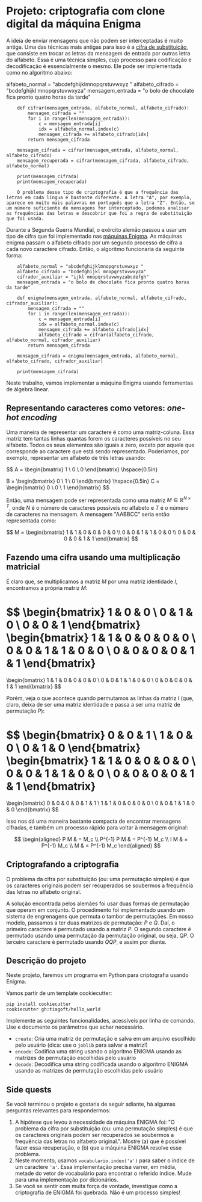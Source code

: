 

# Projeto: criptografia com clone digital da máquina Enigma

A ideia de enviar mensagens que não podem ser interceptadas é muito antiga. Uma das técnicas mais antigas para isso é a [cifra de substituição](https://pt.wikipedia.org/wiki/Cifra_de_substitui%C3%A7%C3%A3o), que consiste em trocar as letras da mensagem de entrada por outras letra do alfabeto. Essa é uma técnica simples, cujo processo para codificação e decodificação é essencialmente o mesmo. Ele pode ser implementada como no algoritmo abaixo:

alfabeto_normal = "abcdefghijklmnopqrstuvwxyz "
        alfabeto_cifrado = "bcdefghijkl mnopqrstuvwxyza"
        mensagem_entrada = "o bolo de chocolate fica pronto quatro horas da tarde"

        def cifrar(mensagem_entrada, alfabeto_normal, alfabeto_cifrado):
            mensagem_cifrada = ""
            for i in range(len(mensagem_entrada)):
                c = mensagem_entrada[i]
                idx = alfabeto_normal.index(c)
                mensagem_cifrada += alfabeto_cifrado[idx]
            return mensagem_cifrada

        mensagem_cifrada = cifrar(mensagem_entrada, alfabeto_normal, alfabeto_cifrado)
        mensagem_recuperada = cifrar(mensagem_cifrada, alfabeto_cifrado, alfabeto_normal)

        print(mensagem_cifrada)
        print(mensagem_recuperada)

        O problema desse tipo de criptografia é que a frequência das letras em cada língua é bastante diferente. A letra "A", por exemplo, aparece em muito mais palavras em português que a letra "Z". Então, se um número suficiente de mensagens for interceptado, podemos analisar as frequências das letras e descobrir que foi a regra de substituição que foi usada.

Durante a Segunda Guerra Mundial, o exército alemão passou a usar um tipo de cifra que foi implementado nas [máquinas Enigma](https://pt.wikipedia.org/wiki/Enigma_(m%C3%A1quina)). As máquinas enigma passam o alfabeto cifrado por um segundo processo de cifra a cada novo caractere cifrado. Então, o algoritmo funcionaria da seguinte forma:

        alfabeto_normal = "abcdefghijklmnopqrstuvwxyz "
        alfabeto_cifrado = "bcdefghijkl mnopqrstuvwxyza"
        cifrador_auxiliar = "ijkl mnopqrstuvwxyzabcdefgh"
        mensagem_entrada = "o bolo de chocolate fica pronto quatro horas da tarde"

        def enigma(mensagem_entrada, alfabeto_normal, alfabeto_cifrado, cifrador_auxiliar):
            mensagem_cifrada = ""
            for i in range(len(mensagem_entrada)):
                c = mensagem_entrada[i]
                idx = alfabeto_normal.index(c)
                mensagem_cifrada += alfabeto_cifrado[idx]
                alfabeto_cifrado = cifrar(alfabeto_cifrado, alfabeto_normal, cifrador_auxiliar)
            return mensagem_cifrada

        mensagem_cifrada = enigma(mensagem_entrada, alfabeto_normal, alfabeto_cifrado, cifrador_auxiliar)

        print(mensagem_cifrada)
        
Neste trabalho, vamos implementar a máquina Enigma usando ferramentas de álgebra linear.

## Representando caracteres como vetores: *one-hot encoding*

Uma maneira de representar um caractere é como uma matriz-coluna. Essa matriz tem tantas linhas quantas forem os caracteres possíveis no seu alfabeto. Todos os seus elementos são iguais a zero, exceto por aquele que corresponde ao caractere que está sendo representado. Poderíamos, por exemplo, representar um alfabeto de três letras usando:


$$
A =
\begin{bmatrix}
    1 \\
    0 \\
    0
\end{bmatrix}
\hspace{0.5in}

B =
\begin{bmatrix}
    0 \\
    1 \\
    0
\end{bmatrix}
\hspace{0.5in}
C =
\begin{bmatrix}
    0 \\
    0 \\
    1
\end{bmatrix}
$$

Então, uma mensagem pode ser representada como uma matriz $M \in \mathbb{R}^{N \times T}$, onde $N$ é o número de caracteres possíveis no alfabeto e $T$ é o número de caracteres na mensagem. A mensagem "AABBCC" seria então representada como:

$$
M = 
\begin{bmatrix}
    1 &  1 & 0 & 0 & 0 & 0 \\
    0 &  0 & 1 & 1 & 0 & 0 \\
    0 &  0 & 0 & 0 & 1 & 1 
\end{bmatrix}
$$

## Fazendo uma cifra usando uma multiplicação matricial
É claro que, se multiplicamos a matriz $M$ por uma matriz identidade $I$, encontramos a própria matriz $M$:

$$
\begin{bmatrix}
1 & 0 & 0 \\
0 & 1 & 0 \\
0 & 0 & 1
\end{bmatrix}
\begin{bmatrix}
    1 &  1 & 0 & 0 & 0 & 0 \\
    0 &  0 & 1 & 1 & 0 & 0 \\
    0 &  0 & 0 & 0 & 1 & 1 
\end{bmatrix}
= 
\begin{bmatrix}
    1 &  1 & 0 & 0 & 0 & 0 \\
    0 &  0 & 1 & 1 & 0 & 0 \\
    0 &  0 & 0 & 0 & 1 & 1 
\end{bmatrix}
$$

Porém, veja o que acontece quando permutamos as linhas da matriz $I$ (que, claro, deixa de ser uma matriz identidade e passa a ser uma matriz de permutação $P$):

$$
\begin{bmatrix}
0 & 0 & 1 \\
1 & 0 & 0 \\
0 & 1 & 0 
\end{bmatrix}
\begin{bmatrix}
    1 &  1 & 0 & 0 & 0 & 0 \\
    0 &  0 & 1 & 1 & 0 & 0 \\
    0 &  0 & 0 & 0 & 1 & 1 
\end{bmatrix}
= 
\begin{bmatrix}
    0 &  0 & 0 & 0 & 1 & 1 \\
    1 &  1 & 0 & 0 & 0 & 0 \\
    0 &  0 & 1 & 1 & 0 & 0 
\end{bmatrix}
$$

Isso nos dá uma maneira bastante compacta de encontrar mensagens cifradas, e também um processo rápido para voltar à mensagem original:

$$
\begin{aligned}
P M & = M_c \\
P^{-1} P M & = P^{-1} M_c \\
I M & = P^{-1} M_c \\
M & = P^{-1} M_c
\end{aligned}
$$

## Criptografando a criptografia

O problema da cifra por substituição (ou: uma permutação simples) é que os caracteres originais podem ser recuperados se soubermos a frequência das letras no alfabeto original.

A solução encontrada pelos alemães foi usar duas formas de permutação que operam em conjunto. O procedimento foi implementado usando um sistema de engrenagens que permuta o tambor de permutações. Em nosso modelo, passamos a ter duas matrizes de permutação: $P$ e $Q$. Daí, o primeiro caractere é permutado usando a matriz $P$. O segundo caractere é permutado usando uma permutação da permutação original, ou seja, $QP$. O terceiro caractere é permutado usando $QQP$, e assim por diante.

## Descrição do projeto
Neste projeto, faremos um programa em Python para criptografia usando Enigma.

Vamos partir de um template cookiecutter:

    pip install cookiecutter
    cookiecutter gh:tiagoft/hello_world

Implemente as seguintes funcionalidades, acessíveis por linha de comando. Use e documente os parâmetros que achar necessário.

* `create`: Cria uma matriz de permutação e salva em um arquivo escolhido pelo usuário (dica: use o `joblib` para salvar a matriz!)
* `encode`: Codifica uma string usando o algoritmo ENIGMA usando as matrizes de permutação escolhidas pelo usuário
* `decode`: Decodifica uma string codificada usando o algoritmo ENIGMA usando as matrizes de permutação escolhidas pelo usuário

## Side quests

Se você terminou o projeto e gostaria de seguir adiante, há algumas perguntas relevantes para respondermos:

1. A hipótese que levou à necessidade da máquina ENIGMA foi: "O problema da cifra por substituição (ou: uma permutação simples) é que os caracteres originais podem ser recuperados se soubermos a frequência das letras no alfabeto original.". Mostre (a) que é possível fazer essa recuperação, e (b) que a máquina ENIGMA resolve esse problema.
1. Neste momento, usamos `vocabulario.index('a')` para saber o índice de um caractere `'a'`. Essa implementação precisa varrer, em média, metade do vetor de vocabulário para encontrar o referido índice. Mude para uma implementação por dicionários.
1. Se você se sentir com muita força de vontade, investigue como a criptografia de ENIGMA foi quebrada. Não é um processo simples!
